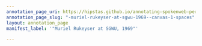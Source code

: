 ```yaml
---
annotation_page_uri: https://hipstas.github.io/annotating-spokenweb-performances/annotations/-muriel-rukeyser-at-sgwu-1969--canvas-1-spaces.json
annotation_page_slug: "-muriel-rukeyser-at-sgwu-1969--canvas-1-spaces"
layout: annotation_page
manifest_label: '"Muriel Rukeyser at SGWU, 1969"'

---
```

